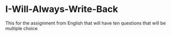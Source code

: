 # I-Will-Always-Write-Back
This for the assignment from English that will have ten questions that will be multiple choice
